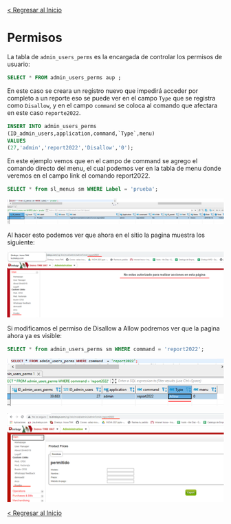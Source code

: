 [< Regresar al Inicio](./index.md)

# Permisos

La tabla de ``admin_users_perms`` es la encargada de controlar los permisos de usuario:

```sql
SELECT * FROM admin_users_perms aup ;
```

En este caso se creara un registro nuevo que impedirá acceder por completo a un reporte eso se puede ver en el campo ``Type`` que se registra como ``Disallow``, y en el campo ``command`` se coloca al comando que afectara en este caso ``reporte2022``.

```sql
INSERT INTO admin_users_perms 
(ID_admin_users,application,command,`Type`,menu) 
VALUES 
(27,'admin','report2022','Disallow','0');
```

En este ejemplo vemos que en el campo de command se agrego el comando directo del menu, el cual podemos ver en la tabla de menu donde veremos en el campo link el comando report2022.

```sql
SELECT * from sl_menus sm WHERE Label = 'prueba';
```

![Imagen](./images/permisos/1.png)

Al hacer esto podemos ver que ahora en el sitio la pagina muestra los siguiente:

![Imagen](./images/permisos/2.png)

Si modificamos el permiso de Disallow a Allow podremos ver que la pagina ahora ya es visible:

```sql
SELECT * from admin_users_perms sm WHERE command = 'report2022';
```
![Imagen](./images/permisos/3.png)

![Imagen](./images/permisos/4.png)



[< Regresar al Inicio](./index.md)
